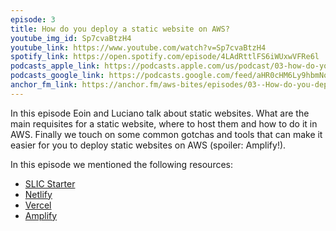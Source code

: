 ```yaml
---
episode: 3
title: How do you deploy a static website on AWS?
youtube_img_id: Sp7cvaBtzH4
youtube_link: https://www.youtube.com/watch?v=Sp7cvaBtzH4
spotify_link: https://open.spotify.com/episode/4LAdRttlFS6iWUxwVFRe6l
podcasts_apple_link: https://podcasts.apple.com/us/podcast/03-how-do-you-deploy-a-static-website-on-aws/id1585489017?i=1000536470401
podcasts_google_link: https://podcasts.google.com/feed/aHR0cHM6Ly9hbmNob3IuZm0vcy82YTMzMTJhMC9wb2RjYXN0L3Jzcw/episode/MjZhOTdmODYtYjllOC00MDYzLWI5MjctZGU5YWZmYTI2Yjgy?sa=X&ved=0CAUQkfYCahcKEwjQ4fnhqPX3AhUAAAAAHQAAAAAQAQ
anchor_fm_link: https://anchor.fm/aws-bites/episodes/03--How-do-you-deploy-a-static-website-on-AWS-e17ne47
---
```


In this episode Eoin and Luciano talk about static websites. What are the main requisites for a static website, where to host them and how to do it in AWS. Finally we touch on some common gotchas and tools that can make it easier for you to deploy static websites on AWS (spoiler: Amplify!).

In this episode we mentioned the following resources:

- [SLIC Starter](https://github.com/fourTheorem/slic-starter)
- [Netlify](https://www.netlify.com/)
- [Vercel](https://vercel.com/)
- [Amplify](https://aws.amazon.com/amplify/)